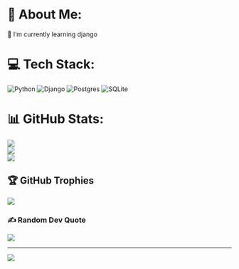 # 💫 About Me:
🌱 I’m currently learning django<br>


# 💻 Tech Stack:
![Python](https://img.shields.io/badge/python-3670A0?style=flat&logo=python&logoColor=ffdd54) ![Django](https://img.shields.io/badge/django-%23092E20.svg?style=flat&logo=django&logoColor=white) ![Postgres](https://img.shields.io/badge/postgres-%23316192.svg?style=flat&logo=postgresql&logoColor=white) ![SQLite](https://img.shields.io/badge/sqlite-%2307405e.svg?style=flat&logo=sqlite&logoColor=white)
# 📊 GitHub Stats:
![](https://github-readme-stats.vercel.app/api?username=Zeinab-nj&theme=merko&hide_border=false&include_all_commits=false&count_private=false)<br/>
![](https://github-readme-streak-stats.herokuapp.com/?user=Zeinab-nj&theme=merko&hide_border=false)<br/>
![](https://github-readme-stats.vercel.app/api/top-langs/?username=Zeinab-nj&theme=merko&hide_border=false&include_all_commits=false&count_private=false&layout=compact)

## 🏆 GitHub Trophies
![](https://github-profile-trophy.vercel.app/?username=Zeinab-nj&theme=matrix&no-frame=false&no-bg=true&margin-w=4)

### ✍️ Random Dev Quote
![](https://quotes-github-readme.vercel.app/api?type=horizontal&theme=merko)

---
[![](https://visitcount.itsvg.in/api?id=Zeinab-nj&icon=5&color=12)](https://visitcount.itsvg.in)

<!-- Proudly created with GPRM ( https://gprm.itsvg.in ) -->
<!---
Zeinab-nj/Zeinab-nj is a ✨ special ✨ repository because its `README.md` (this file) appears on your GitHub profile.
You can click the Preview link to take a look at your changes.
--->
